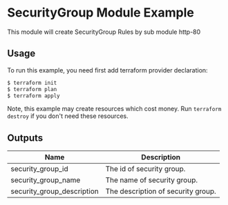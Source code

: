 # SecurityGroup Module Example

This module will create SecurityGroup Rules by sub module http-80

## Usage

To run this example, you need first add terraform provider declaration:

```bash
$ terraform init
$ terraform plan
$ terraform apply
```

Note, this example may create resources which cost money. Run `terraform destroy` if you don't need these resources.

## Outputs

| Name | Description |
|------|-------------|
| security_group_id  | The id of security group. |
| security_group_name  | The name of security group. |
| security_group_description  | The description of security group. |
